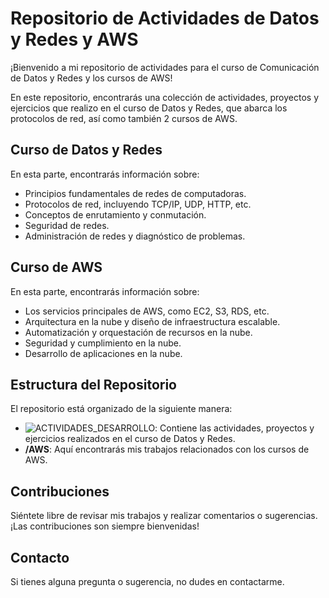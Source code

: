 # Repositorio de Actividades de Datos y Redes y AWS

¡Bienvenido a mi repositorio de actividades para el curso de Comunicación de Datos y Redes y los cursos de AWS!

En este repositorio, encontrarás una colección de actividades, proyectos y ejercicios que realizo en el curso de Datos y Redes, que abarca los protocolos de red, así como también 2 cursos de AWS.

## Curso de Datos y Redes

En esta parte, encontrarás información sobre:
- Principios fundamentales de redes de computadoras.
- Protocolos de red, incluyendo TCP/IP, UDP, HTTP, etc.
- Conceptos de enrutamiento y conmutación.
- Seguridad de redes.
- Administración de redes y diagnóstico de problemas.

## Curso de AWS

En esta parte, encontrarás información sobre:

- Los servicios principales de AWS, como EC2, S3, RDS, etc.
- Arquitectura en la nube y diseño de infraestructura escalable.
- Automatización y orquestación de recursos en la nube.
- Seguridad y cumplimiento en la nube.
- Desarrollo de aplicaciones en la nube.

## Estructura del Repositorio

El repositorio está organizado de la siguiente manera:

- ![ACTIVIDADES_DESARROLLO](https://github.com/gcdavidq/Gian_Quezada_CDyR/tree/main/ACTIVIDADES_DESARROLLO): Contiene las actividades, proyectos y ejercicios realizados en el curso de Datos y Redes.
- **/AWS**: Aquí encontrarás mis trabajos relacionados con los cursos de AWS.

## Contribuciones

Siéntete libre de revisar mis trabajos y realizar comentarios o sugerencias. ¡Las contribuciones son siempre bienvenidas!

## Contacto

Si tienes alguna pregunta o sugerencia, no dudes en contactarme.

